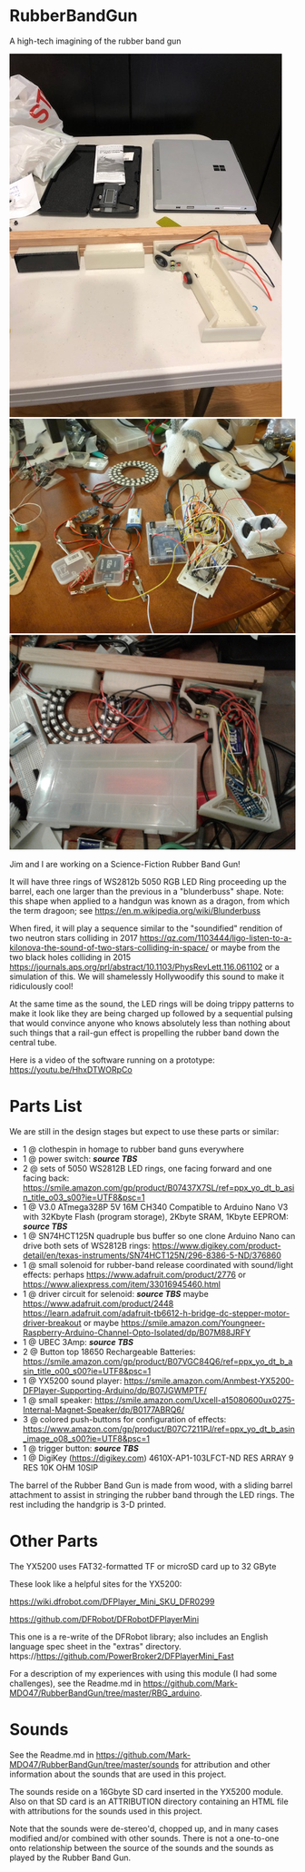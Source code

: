 # RubberBandGun
A high-tech imagining of the rubber band gun

![alt text](https://github.com/Mark-MDO47/RubberBandGun/blob/master/3D_model/IMG_2090.png "Jim has been busy on the hardware side of the Science Fiction Rubber Band Gun without LED rings")
![alt text](https://github.com/Mark-MDO47/RubberBandGun/blob/master/3D_model/P1010685.png "Mark has been busy on the software side of the Science Fiction Rubber Band Gun on a prototype")
![alt text](https://github.com/Mark-MDO47/RubberBandGun/blob/master/3D_model/RBG_wiring_20200314_184839_800_600.png "Mark has also been wiring up the RBG")


Jim and I are working on a Science-Fiction Rubber Band Gun!

It will have three rings of WS2812b 5050 RGB LED Ring proceeding up the barrel, each one larger than the previous in a "blunderbuss" shape. Note: this shape when applied to a handgun was known as a dragon, from which the term dragoon; see https://en.m.wikipedia.org/wiki/Blunderbuss

When fired, it will play a sequence similar to the "soundified" rendition of two neutron stars colliding in 2017
https://qz.com/1103444/ligo-listen-to-a-kilonova-the-sound-of-two-stars-colliding-in-space/
or maybe from the two black holes colliding in 2015
https://journals.aps.org/prl/abstract/10.1103/PhysRevLett.116.061102
or a simulation of this. We will shamelessly Hollywoodify this sound to make it ridiculously cool!

At the same time as the sound, the LED rings will be doing trippy patterns to make it look like they are being charged up followed by a sequential pulsing that would convince anyone who knows absolutely less than nothing about such things that a rail-gun effect is propelling the rubber band down the central tube.

Here is a video of the software running on a prototype: https://youtu.be/HhxDTWORpCo

# Parts List
We are still in the design stages but expect to use these parts or similar:
- 1 @ clothespin in homage to rubber band guns everywhere
- 1 @ power switch: ***source TBS***
- 2 @ sets of 5050 WS2812B LED rings, one facing forward and one facing back: https://smile.amazon.com/gp/product/B07437X7SL/ref=ppx_yo_dt_b_asin_title_o03_s00?ie=UTF8&psc=1
- 1 @ V3.0 ATmega328P 5V 16M CH340 Compatible to Arduino Nano V3 with 32Kbyte Flash (program storage), 2Kbyte SRAM, 1Kbyte EEPROM: ***source TBS***
- 1 @ SN74HCT125N quadruple bus buffer so one clone Arduino Nano can drive both sets of WS2812B rings: https://www.digikey.com/product-detail/en/texas-instruments/SN74HCT125N/296-8386-5-ND/376860
- 1 @ small solenoid for rubber-band release coordinated with sound/light effects: perhaps https://www.adafruit.com/product/2776 or https://www.aliexpress.com/item/33016945460.html
- 1 @ driver circuit for selenoid: ***source TBS*** maybe https://www.adafruit.com/product/2448
https://learn.adafruit.com/adafruit-tb6612-h-bridge-dc-stepper-motor-driver-breakout or maybe https://smile.amazon.com/Youngneer-Raspberry-Arduino-Channel-Opto-Isolated/dp/B07M88JRFY
- 1 @ UBEC 3Amp: ***source TBS***
- 2 @ Button top 18650 Rechargeable Batteries: https://smile.amazon.com/gp/product/B07VGC84Q6/ref=ppx_yo_dt_b_asin_title_o00_s00?ie=UTF8&psc=1
- 1 @ YX5200 sound player: https://smile.amazon.com/Anmbest-YX5200-DFPlayer-Supporting-Arduino/dp/B07JGWMPTF/
- 1 @ small speaker: https://smile.amazon.com/Uxcell-a15080600ux0275-Internal-Magnet-Speaker/dp/B0177ABRQ6/
- 3 @ colored push-buttons for configuration of effects: https://www.amazon.com/gp/product/B07C7211PJ/ref=ppx_yo_dt_b_asin_image_o08_s00?ie=UTF8&psc=1
- 1 @ trigger button: ***source TBS***
- 1 @ DigiKey (https://digikey.com) 4610X-AP1-103LFCT-ND RES ARRAY 9 RES 10K OHM 10SIP

The barrel of the Rubber Band Gun is made from wood, with a sliding barrel attachment to assist in stringing the rubber band through the LED rings. The rest including the handgrip is 3-D printed.

# Other Parts
The YX5200 uses FAT32-formatted TF or microSD card up to 32 GByte

These look like a helpful sites for the YX5200:

https://wiki.dfrobot.com/DFPlayer_Mini_SKU_DFR0299

https://github.com/DFRobot/DFRobotDFPlayerMini

This one is a re-write of the DFRobot library; also includes an English language spec sheet in the "extras" directory.
https://https://github.com/PowerBroker2/DFPlayerMini_Fast

For a description of my experiences with using this module (I had some challenges), see the Readme.md in https://github.com/Mark-MDO47/RubberBandGun/tree/master/RBG_arduino.

# Sounds

See the Readme.md in https://github.com/Mark-MDO47/RubberBandGun/tree/master/sounds for attribution and other information about the sounds that are used in this project.

The sounds reside on a 16Gbyte SD card inserted in the YX5200 module. Also on that SD card is an ATTRIBUTION directory containing an HTML file with attributions for the sounds used in this project.

Note that the sounds were de-stereo'd, chopped up, and in many cases modified and/or combined with other sounds. There is not a one-to-one onto relationship between the source of the sounds and the sounds as played by the Rubber Band Gun.
